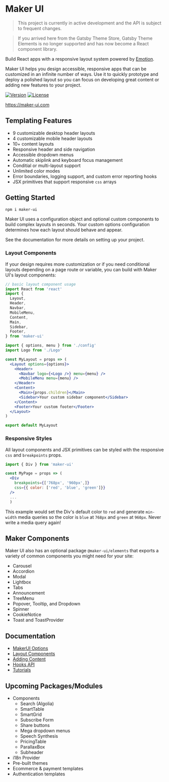 # Maker UI

> This project is currently in active development and the API is subject to frequent changes.

> If you arrived here from the Gatsby Theme Store, Gatsby Theme Elements is no longer supported and has now become a React component library.

Build React apps with a responsive layout system powered by [Emotion](https://emotion.sh/docs/introduction).

Maker UI helps you design accessible, responsive apps that can be customized in an infinite number of ways. Use it to quickly prototype and deploy a polished layout so you can focus on developing great content or adding new features to your project.

[![Version][version]][npm]
[![License](https://img.shields.io/badge/License-Apache%202.0-blue.svg)](https://opensource.org/licenses/Apache-2.0)

[version]: https://flat.badgen.net/npm/v/maker-ui
[npm]: https://npmjs.com/package/maker-ui

https://maker-ui.com

## Templating Features

- 9 customizable desktop header layouts
- 4 customizable mobile header layouts
- 10+ content layouts
- Responsive header and side navigation
- Accessible dropdown menus
- Automatic skiplink and keyboard focus management
- Conditial or multi-layout support
- Unlimited color modes
- Error boundaries, logging support, and custom error reporting hooks
- JSX primitives that support responsive `css` arrays

## Getting Started

```sh
npm i maker-ui
```

Maker UI uses a configuration object and optional custom components to build complex layouts in seconds. Your custom options configuration determines how each layout should behave and appear.

See the documentation for more details on setting up your project.

### Layout Components

If your design requires more customization or if you need conditional layouts depending on a page route or variable, you can build with Maker UI's layout components:

```jsx
// basic layout component usage
import React from 'react'
import {
  Layout,
  Header,
  Navbar,
  MobileMenu,
  Content,
  Main,
  Sidebar,
  Footer,
} from 'maker-ui'

import { options, menu } from './config'
import Logo from './Logo'

const MyLayout = props => (
  <Layout options={options}>
    <Header>
      <Navbar logo={<Logo />} menu={menu} />
      <MobileMenu menu={menu} />
    </Header>
    <Content>
      <Main>{props.children}</Main>
      <Sidebar>Your custom sidebar component</Sidebar>
    </Content>
    <Footer>Your custom footer</Footer>
  </Layout>
)

export default MyLayout
```

### Responsive Styles

All layout components and JSX primitives can be styled with the responsive `css` and `breakpoints` props.

```jsx
import { Div } from 'maker-ui'

const MyPage = props => (
  <Div
    breakpoints={['768px', '960px',]}
    css={{ color: ['red', 'blue', 'green']}}
  />
  ...
  )
```

This example would set the Div's default color to `red` and generate `min-width` media queries so the color is `blue` at `768px` and `green` at `960px`. Never write a media query again!

## Maker Components

Maker UI also has an optional package `@maker-ui/elements` that exports a variety of common components you might need for your site:

- Carousel
- Accordion
- Modal
- Lightbox
- Tabs
- Announcement
- TreeMenu
- Popover, Tooltip, and Dropdown
- Spinner
- CookieNotice
- Toast and ToastProvider

## Documentation

- [MakerUI Options](https://maker-ui.com/docs/options)
- [Layout Components](https://maker-ui.com/docs/layout)
- [Adding Content](https://maker-ui.com/docs/adding-content)
- [Hooks API](https://maker-ui.com/docs/hooks)
- [Tutorials](https://maker-ui.com/tutorials)

## Upcoming Packages/Modules

- Components
  - Search (Algolia)
  - SmartTable
  - SmartGrid
  - Subscribe Form
  - Share buttons
  - Mega dropdown menus
  - Speech Synthesis
  - PricingTable
  - ParallaxBox
  - Subheader
- i18n Provider
- Pre-built themes
- Ecommerce & payment templates
- Authentication templates
